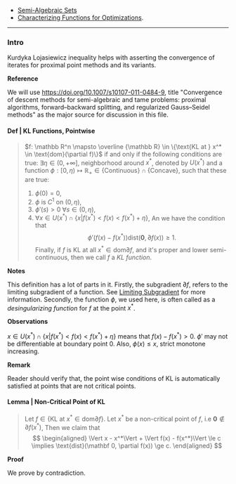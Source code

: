 - [Semi-Algebraic Sets](Semi-Algebraic%20Sets.md)
- [Characterizing Functions for Optimizations](Characterizing%20Functions%20for%20Optimizations.md). 

---
### **Intro**

Kurdyka Lojasiewicz inequality helps with asserting the convergence of iterates for proximal point methods and its variants. 


**Reference**

We will use https://doi.org/10.1007/s10107-011-0484-9, title "Convergence of descent methods for semi-algebraic and tame problems: proximal algorithms, forward–backward splitting, and regularized Gauss–Seidel methods" as the major source for discussion in this file. 

#### **Def | KL Functions, Pointwise**
> $f: \mathbb R^n \mapsto \overline {\mathbb R} \in \{\text{KL at } x^* \in \text{dom}(\partial f)\}$ if and only if the following conditions are true: 
> $\exists \eta \in (0, + \infty]$, neighborhood around $x^*$, denoted by $U(x^*)$ and a function $\phi : [0, \eta) \mapsto \mathbb R_+ \in \{\text{Continuous}\} \cap \{\text{Concave}\}$, such that these are true: 
> 1. $\phi(0) = 0$, 
> 2. $\phi$ is $C^1$ on $(0, \eta)$, 
> 3. $\phi'(s) > 0 \; \forall s \in (0, \eta)$, 
> 4. $\forall x \in U(x^*) \cap \{x | f(x^*) < f(x) < f(x^*) + \eta\}$, 
> An we have the condition that 
> $$
>   \phi'(f(x) - f(x^*))\text{dist}(\mathbf 0, \partial f(x)) \ge 1. 
> $$
> Finally, if $f$ is KL at all $x^* \in \text{dom}\partial f$, and it's proper and lower semi-continuous, then we call $f$ a *KL function*. 

**Notes**

This definition has a lot of parts in it. 
Firstly, the subgradient $\partial f$, refers to the limiting subgradient of a function. 
See [Limiting Subgradient](Limiting%20Subgradient.md) for more information. 
Secondly, the function $\phi$, we used here, is often called as a *desingularizing function* for $f$ at the point $x^*$. 

**Observations**

$x \in U(x^*) \cap \{x | f(x^*) < f(x) < f(x^*) + \eta\}$ means that $f(x) - f(x^*) > 0$. 
$\phi'$ may not be differentiable at boundary point $0$. 
Also, $\phi(x) \le x$, strict monotone increasing. 



**Remark**

Reader should verify that, the point wise conditions of KL is automatically satisfied at points that are not critical points. 

#### **Lemma | Non-Critical Point of KL**
> Let $f \in \{\text{KL at } x^* \in \text{dom} \partial f\}$. 
> Let $x^*$ be a non-critical point of $f$, i.e $\mathbf 0 \not\in \partial f(x^*)$, 
> Then we claim that 
> $$
> \begin{aligned}
>     \Vert x - x^*\Vert + 
>     \Vert f(x) - f(x^*)\Vert \le c \implies 
>     \text{dist}(\mathbf 0, \partial f(x)) \ge c. 
> \end{aligned}
> $$

**Proof**

We prove by contradiction. 
